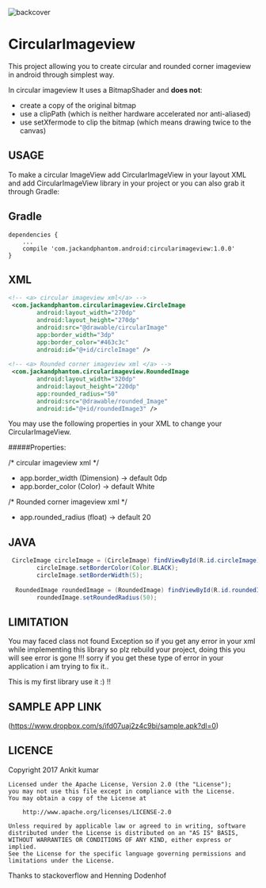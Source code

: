 ![backcover](https://user-images.githubusercontent.com/22986571/27983736-23f27b9a-63e1-11e7-9dcb-da1f50bccef9.png)


# CircularImageview
This project allowing you to create circular and rounded corner imageview in android through simplest way.

In circular imageview It uses a BitmapShader and **does not**:
* create a copy of the original bitmap
* use a clipPath (which is neither hardware accelerated nor anti-aliased)
* use setXfermode to clip the bitmap (which means drawing twice to the canvas)

USAGE
-----
To make a circular ImageView add CircularImageView in your layout XML and add CircularImageView library in your project or you can also grab it through Gradle:

Gradle
------
```
dependencies {
    ...
    compile 'com.jackandphantom.android:circularimageview:1.0.0'
}
```
XML
-----

```xml
<!-- <a> circular imageview xml</a> -->
 <com.jackandphantom.circularimageview.CircleImage
        android:layout_width="270dp"
        android:layout_height="270dp"
        android:src="@drawable/circularImage"
        app:border_width="3dp"
        app:border_color="#463c3c"
        android:id="@+id/circleImage" />
        
<!-- <a> Rounded corner imageview xml </a> -->
 <com.jackandphantom.circularimageview.RoundedImage
        android:layout_width="320dp"
        android:layout_height="220dp"
        app:rounded_radius="50"
        android:src="@drawable/rounded_Image"
        android:id="@+id/roundedImage3" />

```
You may use the following properties in your XML to change your CircularImageView.


#####Properties:

 /*  circular imageview xml */
*  app.border_width  (Dimension)  ->  default 0dp
*  app.border_color  (Color)      ->  default White

/* Rounded corner imageview xml */
* app.rounded_radius  (float)     ->  default 20

JAVA
-----

```java
 CircleImage circleImage = (CircleImage) findViewById(R.id.circleImage);
        circleImage.setBorderColor(Color.BLACK);
        circleImage.setBorderWidth(5);
     
  RoundedImage roundedImage = (RoundedImage) findViewById(R.id.roundedImage);
        roundedImage.setRoundedRadius(50);
```
LIMITATION
-----
You may faced class not found Exception so if you get any error in your xml while implementing this library 
so plz rebuild your project, doing this you will see error is gone !!!
sorry if you get these type of error in your application i am trying to fix it..

This is my first library use it :) !!

SAMPLE APP LINK
-----
(https://www.dropbox.com/s/ifd07uaj2z4c9bi/sample.apk?dl=0)

LICENCE
-----

 Copyright 2017 Ankit kumar

    Licensed under the Apache License, Version 2.0 (the "License");
    you may not use this file except in compliance with the License.
    You may obtain a copy of the License at

        http://www.apache.org/licenses/LICENSE-2.0

    Unless required by applicable law or agreed to in writing, software
    distributed under the License is distributed on an "AS IS" BASIS,
    WITHOUT WARRANTIES OR CONDITIONS OF ANY KIND, either express or implied.
    See the License for the specific language governing permissions and
    limitations under the License.

 Thanks to stackoverflow and Henning Dodenhof
